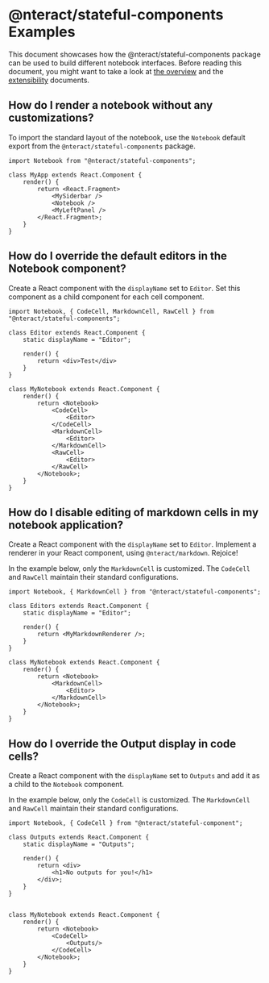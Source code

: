 # @nteract/stateful-components Examples

This document showcases how the @nteract/stateful-components package can be used to build different notebook interfaces. Before reading this document, you might want to take a look at [the overview](./overview.md) and the [extensibility](./extensibility.md) documents.

## How do I render a notebook without any customizations?

To import the standard layout of the notebook, use the `Notebook` default export from the `@nteract/stateful-components` package.

```
import Notebook from "@nteract/stateful-components";

class MyApp extends React.Component {
    render() {
        return <React.Fragment>
            <MySiderbar />
            <Notebook />
            <MyLeftPanel />
        </React.Fragment>;
    }
}
```

## How do I override the default editors in the Notebook component?

Create a React component with the `displayName` set to `Editor`. Set this component as a child component for each cell component.

```
import Notebook, { CodeCell, MarkdownCell, RawCell } from "@nteract/stateful-components";

class Editor extends React.Component {
    static displayName = "Editor";

    render() {
        return <div>Test</div>
    }
}

class MyNotebook extends React.Component {
    render() {
        return <Notebook>
            <CodeCell>
                <Editor>
            </CodeCell>
            <MarkdownCell>
                <Editor>
            </MarkdownCell>
            <RawCell>
                <Editor>
            </RawCell>
        </Notebook>;
    }
}
```

## How do I disable editing of markdown cells in my notebook application?

Create a React component with the `displayName` set to `Editor`. Implement a renderer in your React component, using `@nteract/markdown`. Rejoice!

In the example below, only the `MarkdownCell` is customized. The `CodeCell` and `RawCell` maintain their standard configurations.

```
import Notebook, { MarkdownCell } from "@nteract/stateful-components";

class Editors extends React.Component {
    static displayName = "Editor";

    render() {
        return <MyMarkdownRenderer />;
    }
}

class MyNotebook extends React.Component {
    render() {
        return <Notebook>
            <MarkdownCell>
                <Editor>
            </MarkdownCell>
        </Notebook>;
    }
}
```

## How do I override the Output display in code cells?

Create a React component with the `displayName` set to `Outputs` and add it as a child to the `Notebook` component.

In the example below, only the `CodeCell` is customized. The `MarkdownCell` and `RawCell` maintain their standard configurations.

```
import Notebook, { CodeCell } from "@nteract/stateful-component";

class Outputs extends React.Component {
    static displayName = "Outputs";

    render() {
        return <div>
            <h1>No outputs for you!</h1>
        </div>;
    }
}


class MyNotebook extends React.Component {
    render() {
        return <Notebook>
            <CodeCell>
                <Outputs/>
            </CodeCell>
        </Notebook>;
    }
}
```
